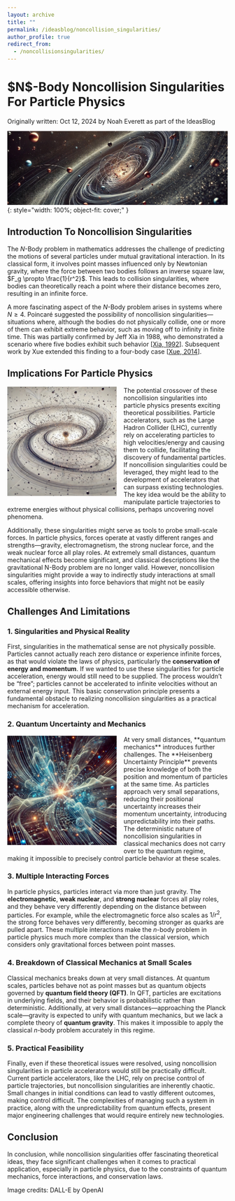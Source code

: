 ```yaml
---
layout: archive
title: ""
permalink: /ideasblog/noncollision_singularities/
author_profile: true
redirect_from:
  - /noncollisionsingularities/
---
```


<h1>$N$-Body Noncollision Singularities For Particle Physics</h1>
<p style="margin: 0;">Originally written: Oct 12, 2024 by Noah Everett as part of the IdeasBlog</p>

![Image 1](/images/noncollision.jpeg){: style="width: 100%; object-fit: cover;" }

## Introduction To Noncollision Singularities

The $N$-Body problem in mathematics addresses the challenge of predicting the motions of several particles under mutual gravitational interaction. In its classical form, it involves point masses influenced only by Newtonian gravity, where the force between two bodies follows an inverse square law, $F_g \propto \frac{1}{r^2}$. This leads to collision singularities, where bodies can theoretically reach a point where their distance becomes zero, resulting in an infinite force.

A more fascinating aspect of the $N$-Body problem arises in systems where $N \geq 4$. Poincaré suggested the possibility of noncollision singularities—situations where, although the bodies do not physically collide, one or more of them can exhibit extreme behavior, such as moving off to infinity in finite time. This was partially confirmed by Jeff Xia in 1988, who demonstrated a scenario where five bodies exhibit such behavior [[Xia, 1992](https://www.jstor.org/stable/2946572?origin=crossref)]. Subsequent work by Xue extended this finding to a four-body case [[Xue, 2014](https://arxiv.org/abs/1409.0048)].

## Implications For Particle Physics

<img src="/images/nbody.jpeg" style="max-height: 250px; max-width: 100%; margin-right: 16px; margin-bottom: 10px" align=left>
The potential crossover of these noncollision singularities into particle physics presents exciting theoretical possibilities. Particle accelerators, such as the Large Hadron Collider (LHC), currently rely on accelerating particles to high velocities/energy and causing them to collide, facilitating the discovery of fundamental particles. If noncollision singularities could be leveraged, they might lead to the development of accelerators that can surpass existing technologies. The key idea would be the ability to manipulate particle trajectories to extreme energies without physical collisions, perhaps uncovering novel phenomena.

Additionally, these singularities might serve as tools to probe small-scale forces. In particle physics, forces operate at vastly different ranges and strengths—gravity, electromagnetism, the strong nuclear force, and the weak nuclear force all play roles. At extremely small distances, quantum mechanical effects become significant, and classical descriptions like the gravitational N-Body problem are no longer valid. However, noncollision singularities might provide a way to indirectly study interactions at small scales, offering insights into force behaviors that might not be easily accessible otherwise.

## Challenges And Limitations

### 1. Singularities and Physical Reality

First, singularities in the mathematical sense are not physically possible. 
Particles cannot actually reach zero distance or experience infinite forces, as that would violate the laws of physics, particularly the **conservation of energy and momentum**. 
If we wanted to use these singularities for particle acceleration, energy would still need to be supplied. 
The process wouldn’t be “free”; particles cannot be accelerated to infinite velocities without an external energy input. 
This basic conservation principle presents a fundamental obstacle to realizing noncollision singularities as a practical mechanism for acceleration.

### 2. Quantum Uncertainty and Mechanics

<img src="/images/qmNoncollision.jpeg" style="max-height: 250px; max-width: 100%; margin-right: 16px; margin-bottom: 10px" align=left>
At very small distances, **quantum mechanics** introduces further challenges. 
The **Heisenberg Uncertainty Principle** prevents precise knowledge of both the position and momentum of particles at the same time. 
As particles approach very small separations, reducing their positional uncertainty increases their momentum uncertainty, introducing unpredictability into their paths. 
The deterministic nature of noncollision singularities in classical mechanics does not carry over to the quantum regime, making it impossible to precisely control particle behavior at these scales.

### 3. Multiple Interacting Forces

In particle physics, particles interact via more than just gravity. 
The **electromagnetic**, **weak nuclear**, and **strong nuclear** forces all play roles, and they behave very differently depending on the distance between particles. 
For example, while the electromagnetic force also scales as $1/r^2$, the strong force behaves very differently, becoming stronger as quarks are pulled apart. 
These multiple interactions make the $n$-body problem in particle physics much more complex than the classical version, which considers only gravitational forces between point masses.

### 4. Breakdown of Classical Mechanics at Small Scales

Classical mechanics breaks down at very small distances. 
At quantum scales, particles behave not as point masses but as quantum objects governed by **quantum field theory (QFT)**. 
In QFT, particles are excitations in underlying fields, and their behavior is probabilistic rather than deterministic. 
Additionally, at very small distances—approaching the Planck scale—gravity is expected to unify with quantum mechanics, but we lack a complete theory of **quantum gravity**. 
This makes it impossible to apply the classical $n$-body problem accurately in this regime.

### 5. Practical Feasibility

Finally, even if these theoretical issues were resolved, using noncollision singularities in particle accelerators would still be practically difficult. 
Current particle accelerators, like the LHC, rely on precise control of particle trajectories, but noncollision singularities are inherently chaotic. 
Small changes in initial conditions can lead to vastly different outcomes, making control difficult. 
The complexities of managing such a system in practice, along with the unpredictability from quantum effects, present major engineering challenges that would require entirely new technologies.

## Conclusion

In conclusion, while noncollision singularities offer fascinating theoretical ideas, they face significant challenges when it comes to practical application, especially in particle physics, due to the constraints of quantum mechanics, force interactions, and conservation laws.

Image credits: DALL-E by OpenAI